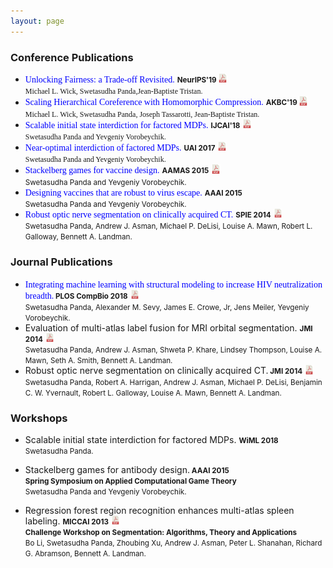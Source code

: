 ```yaml
---
layout: page
---
```


### Conference Publications
* <span style="color: blue; font-family: 'verdana'; font-size: 14px;">Unlocking Fairness: a Trade-off Revisited.</span> <small><b>NeurIPS'19 </b></small> [<img src="pdf_icon.png" width="3%" height="3%">](https://papers.nips.cc/paper/9082-unlocking-fairness-a-trade-off-revisited.pdf)<br /><span style="font-family: 'verdana'; font-size: 12px;">Michael L. Wick, Swetasudha Panda,Jean-Baptiste Tristan.</span>
* <span style="color: blue; font-family: 'verdana'; font-size: 14px;">Scaling Hierarchical Coreference with Homomorphic Compression.</span> <small><b>AKBC'19 </b></small> [<img src="pdf_icon.png" width="3%" height="3%">](https://www.ijcai.org/proceedings/2018/0667.pdf)<br /><span style="font-family: 'verdana'; font-size: 12px;">Michael L. Wick, Swetasudha Panda, Joseph Tassarotti, Jean-Baptiste Tristan.</span>
* <span style="color: blue; font-family: 'verdana'; font-size: 14px;">Scalable initial state interdiction for factored MDPs.</span> <small><b>IJCAI'18</b></small> [<img src="pdf_icon.png" width="3%" height="3%">](https://www.ijcai.org/proceedings/2018/0667.pdf)<br />
 <span style="font-family: 'verdana'; font-size: 12px;">Swetasudha Panda and Yevgeniy Vorobeychik.</span>
* <span style="color: blue; font-family: 'verdana'; font-size: 14px;">Near-optimal interdiction of factored MDPs.</span> <small><b>UAI 2017</b></small> [<img src="pdf_icon.png" width="3%" height="3%">](http://www.auai.org/uai2017/proceedings/papers/62.pdf)<br />
<span style="font-family: 'verdana'; font-size: 12px;">Swetasudha Panda and Yevgeniy Vorobeychik.</span>
* <span style="color: blue; font-family: 'verdana'; font-size: 14px;">Stackelberg games for vaccine design.</span> <small><b>AAMAS 2015</b></small> [<img src="pdf_icon.png" width="3%" height="3%">](http://www.vorobeychik.com/2015/abdesign.pdf)<br />
  <small>Swetasudha Panda and Yevgeniy Vorobeychik.</small>
* <span style="color: blue; font-family: 'verdana'; font-size: 14px;">Designing vaccines that are robust to virus escape.</span> <small><b>AAAI 2015</b></small> <br />
<small> Swetasudha Panda and Yevgeniy Vorobeychik.</small>
* <span style="color: blue; font-family: 'verdana'; font-size: 14px;">Robust optic nerve segmentation on clinically acquired CT.</span> <small><b>SPIE 2014</b></small> [<img src="pdf_icon.png" width="3%" height="3%">](https://www.ncbi.nlm.nih.gov/pmc/articles/PMC4013110/pdf/nihms550000.pdf)<br />
<small>  Swetasudha Panda, Andrew J. Asman, Michael P. DeLisi, Louise A. Mawn, Robert L. Galloway,
Bennett A. Landman.</small>

### Journal Publications

* <span style="color: blue; font-family: 'verdana'; font-size: 14px;">Integrating machine learning with structural modeling to increase HIV neutralization breadth.</span><small><b> PLOS CompBio 2018</b></small> [<img src="pdf_icon.png" width="3%" height="3%">](https://journals.plos.org/ploscompbiol/article/file?id=10.1371/journal.pcbi.1005999&type=printable)<br />
<small> Swetasudha Panda, Alexander M. Sevy, James E. Crowe, Jr, Jens Meiler, Yevgeniy Vorobeychik.</small>
* Evaluation of multi-atlas label fusion for MRI orbital segmentation. <small><b> JMI 2014</b></small> [<img src="pdf_icon.png" width="3%" height="3%">](https://www.ncbi.nlm.nih.gov/pmc/articles/PMC4280790/pdf/JMI-001-024002.pdf)<br />
<small>Swetasudha Panda, Andrew J. Asman, Shweta P. Khare, Lindsey Thompson, Louise A. Mawn, Seth
A. Smith, Bennett A. Landman. </small>
* Robust optic nerve segmentation on clinically acquired CT.<small><b> JMI 2014</b></small> [<img src="pdf_icon.png" width="3%" height="2%">](https://www.ncbi.nlm.nih.gov/pmc/articles/PMC4013110/pdf/nihms550000.pdf)<br />
<small>Swetasudha Panda, Robert A. Harrigan, Andrew J. Asman, Michael P. DeLisi, Benjamin C. W.
Yvernault, Robert L. Galloway, Louise A. Mawn, Bennett A. Landman.</small>

### Workshops
* Scalable initial state interdiction for factored MDPs. <small><b> WiML 2018</b></small> <br />
<small>Swetasudha Panda.</small>

* Stackelberg games for antibody design.<small><b> AAAI 2015 </b> </small> <br />
<small><b>Spring Symposium on Applied Computational Game Theory</b> </small> <br />
<small>Swetasudha Panda and Yevgeniy Vorobeychik.</small>

* Regression forest region recognition enhances multi-atlas spleen labeling.  <small><b>MICCAI 2013</b></small> [<img src="pdf_icon.png" width="3%" height="3%">](http://citeseerx.ist.psu.edu/viewdoc/download?doi=10.1.1.701.232&rep=rep1&type=pdf)<br /> <small><b>Challenge Workshop on Segmentation: Algorithms, Theory and Applications</b> </small> <br />
<small>Bo Li, Swetasudha Panda, Zhoubing Xu, Andrew J. Asman, Peter L. Shanahan, Richard G. Abramson,
Bennett A. Landman.</small>
